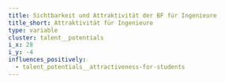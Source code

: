 ```yaml
---
title: Sichtbarkeit und Attraktivität der BF für Ingenieure
title_short: Attraktivität für Ingenieure
type: variable
cluster: talent__potentials
i_x: 28
i_y: -4
influences_positively:
  - talent_potentials__attractiveness-for-students
---
```

